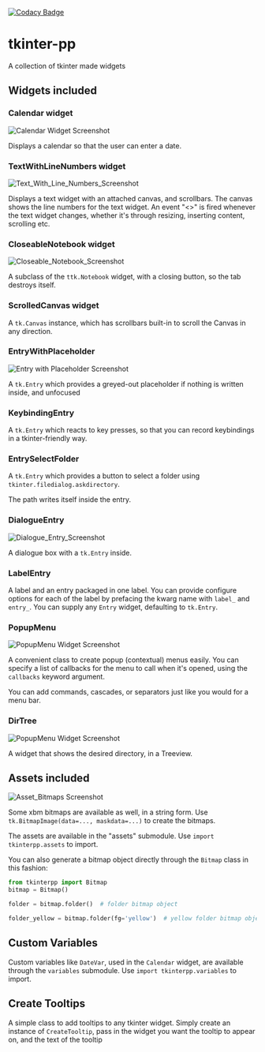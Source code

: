 [![Codacy Badge](https://api.codacy.com/project/badge/Grade/b74055d1db874c938b5b00b211c9bae1)](https://www.codacy.com/manual/Dogeek/tkinter-pp?utm_source=github.com&amp;utm_medium=referral&amp;utm_content=Dogeek/tkinter-pp&amp;utm_campaign=Badge_Grade)

# tkinter-pp
A collection of tkinter made widgets

## Widgets included

### Calendar widget
![Calendar Widget Screenshot](/images/calendar_widget.png)

Displays a calendar so that the user can enter a date.

### TextWithLineNumbers widget

![Text_With_Line_Numbers_Screenshot](/images/text_with_line_numbers_widget.png)

Displays a text widget with an attached canvas, and scrollbars. The canvas shows the line numbers
for the text widget. An event "<<Change>>" is fired whenever the text widget changes, whether
it's through resizing, inserting content, scrolling etc.


### CloseableNotebook widget

![Closeable_Notebook_Screenshot](/images/closeable_notebook_widget.png)

A subclass of the `ttk.Notebook` widget, with a closing button, so the tab destroys itself.

### ScrolledCanvas widget 
A `tk.Canvas` instance, which has scrollbars built-in to scroll the Canvas in any direction.

### EntryWithPlaceholder
![Entry with Placeholder Screenshot](/images/entrywithplaceholder_widget.png)

A `tk.Entry` which provides a greyed-out placeholder if nothing is written inside, and unfocused

### KeybindingEntry
A `tk.Entry` which reacts to key presses, so that you can record keybindings in a tkinter-friendly way.

### EntrySelectFolder
A `tk.Entry` which provides a button to select a folder using `tkinter.filedialog.askdirectory`.

The path writes itself inside the entry.

### DialogueEntry
![Dialogue_Entry_Screenshot](/images/entry_dialoguebox.png)

A dialogue box with a `tk.Entry` inside.

### LabelEntry
A label and an entry packaged in one label. You can provide configure options for each of the label
by prefacing the kwarg name with `label_` and `entry_`. You can supply any `Entry` widget, defaulting
to `tk.Entry`.

### PopupMenu
![PopupMenu Widget Screenshot](/images/popup_menu_widget.png)

A convenient class to create popup (contextual) menus easily. You can specify a list of callbacks
for the menu to call when it's opened, using the `callbacks` keyword argument.

You can add commands, cascades, or separators just like you would for a menu bar.

### DirTree

![PopupMenu Widget Screenshot](/images/dirtree_widget.png)

A widget that shows the desired directory, in a Treeview.

## Assets included

![Asset_Bitmaps Screenshot](/images/assets.png)

Some xbm bitmaps are available as well, in a string form. Use `tk.BitmapImage(data=..., maskdata=...)`
to create the bitmaps.

The assets are available in the "assets" submodule. Use `import tkinterpp.assets` to import.

You can also generate a bitmap object directly through the `Bitmap` class in this fashion:
```python
from tkinterpp import Bitmap
bitmap = Bitmap()

folder = bitmap.folder()  # folder bitmap object

folder_yellow = bitmap.folder(fg='yellow')  # yellow folder bitmap object
```

## Custom Variables

Custom variables like `DateVar`, used in the `Calendar` widget, are available through the `variables`
submodule. Use `import tkinterpp.variables` to import.

## Create Tooltips

A simple class to add tooltips to any tkinter widget. Simply create an instance of `CreateTooltip`, 
pass in the widget you want the tooltip to appear on, and the text of the tooltip